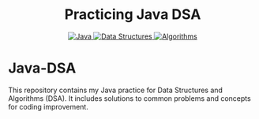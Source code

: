 <h1 align="center">Practicing Java DSA</h1>

<p align="center">
  <a href="https://www.java.com/" title="Java">
    <img src="https://img.shields.io/badge/Java-ED8B00?style=for-the-badge&logo=java&logoColor=white" alt="Java" />
  </a>
  <a href="https://en.wikipedia.org/wiki/Data_structure" title="Data Structures">
    <img src="https://img.shields.io/badge/Data%20Structures-0A66C2?style=for-the-badge&logo=files&logoColor=white" alt="Data Structures" />
  </a>
  <a href="https://en.wikipedia.org/wiki/Algorithm" title="Algorithms">
    <img src="https://img.shields.io/badge/Algorithms-5C2D91?style=for-the-badge&logo=codeforces&logoColor=white" alt="Algorithms" />
  </a>
</p>

# Java-DSA
This repository contains my Java practice for Data Structures and Algorithms (DSA). It includes solutions to common problems and concepts for coding improvement.
